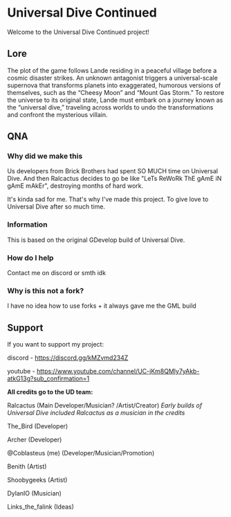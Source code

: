 # Universal Dive Continued
Welcome to the Universal Dive Continued project!

## Lore
The plot of the game follows Lande residing in a peaceful village before a cosmic disaster strikes. An unknown antagonist triggers a universal-scale supernova that transforms planets into exaggerated, humorous versions of themselves, such as the “Cheesy Moon” and “Mount Gas Storm.” To restore the universe to its original state, Lande must embark on a journey known as the “universal dive,” traveling across worlds to undo the transformations and confront the mysterious villain.

## QNA
### Why did we make this
Us developers from Brick Brothers had spent SO MUCH time on Universal Dive. And then Ralcactus decides to go be like "LeTs ReWoRk ThE gAmE iN gAmE mAkEr", destroying months of hard work.

It's kinda sad for me. That's why I've made this project. To give love to Universal Dive after so much time.

### Information
This is based on the original GDevelop build of Universal Dive.

### How do I help
Contact me on discord or smth idk

### Why is this not a fork?
I have no idea how to use forks + it always gave me the GML build

## Support
If you want to support my project:

discord - https://discord.gg/kMZvmd234Z

youtube - https://www.youtube.com/channel/UC-jKm8QMly7yAkb-atkG13g?sub_confirmation=1

**All credits go to the UD team:**

Ralcactus (Main Developer/Musician? /Artist/Creator) *Early builds of Universal Dive included Ralcactus as a musician in the credits*

The_Bird (Developer)

Archer (Developer)

@Coblasteus (me) (Developer/Musician/Promotion)

Benith (Artist)

Shoobygeeks (Artist)

DylanIO (Musician)

Links_the_falink (Ideas)

